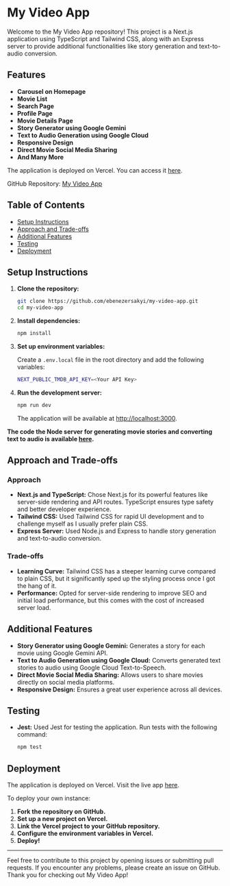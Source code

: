 # My Video App

Welcome to the My Video App repository! This project is a Next.js application using TypeScript and Tailwind CSS, along with an Express server to provide additional functionalities like story generation and text-to-audio conversion.

## Features

- **Carousel on Homepage**
- **Movie List**
- **Search Page**
- **Profile Page**
- **Movie Details Page**
- **Story Generator using Google Gemini**
- **Text to Audio Generation using Google Cloud**
- **Responsive Design**
- **Direct Movie Social Media Sharing**
- **And Many More**

The application is deployed on Vercel. You can access it [here](https://assessment-video.vercel.app/).

GitHub Repository: [My Video App](https://github.com/ebenezersakyi/my-video-app.git)

## Table of Contents

- [Setup Instructions](#setup-instructions)
- [Approach and Trade-offs](#approach-and-trade-offs)
- [Additional Features](#additional-features)
- [Testing](#testing)
- [Deployment](#deployment)

## Setup Instructions

1. **Clone the repository:**

   ```sh
   git clone https://github.com/ebenezersakyi/my-video-app.git
   cd my-video-app
   ```

2. **Install dependencies:**

   ```sh
   npm install
   ```

3. **Set up environment variables:**

   Create a `.env.local` file in the root directory and add the following variables:

   ```sh
   NEXT_PUBLIC_TMDB_API_KEY=<Your API Key>
   ```

4. **Run the development server:**

   ```sh
   npm run dev
   ```

   The application will be available at [http://localhost:3000](http://localhost:3000).

**The code the Node server for generating movie stories and converting text to audio is available [here](https://github.com/ebenezersakyi/video-app-api.git).**

## Approach and Trade-offs

### Approach

- **Next.js and TypeScript:** Chose Next.js for its powerful features like server-side rendering and API routes. TypeScript ensures type safety and better developer experience.
- **Tailwind CSS:** Used Tailwind CSS for rapid UI development and to challenge myself as I usually prefer plain CSS.
- **Express Server:** Used Node.js and Express to handle story generation and text-to-audio conversion.

### Trade-offs

- **Learning Curve:** Tailwind CSS has a steeper learning curve compared to plain CSS, but it significantly sped up the styling process once I got the hang of it.
- **Performance:** Opted for server-side rendering to improve SEO and initial load performance, but this comes with the cost of increased server load.

## Additional Features

- **Story Generator using Google Gemini:** Generates a story for each movie using Google Gemini API.
- **Text to Audio Generation using Google Cloud:** Converts generated text stories to audio using Google Cloud Text-to-Speech.
- **Direct Movie Social Media Sharing:** Allows users to share movies directly on social media platforms.
- **Responsive Design:** Ensures a great user experience across all devices.

## Testing

- **Jest:** Used Jest for testing the application. Run tests with the following command:

  ```sh
  npm test
  ```

## Deployment

The application is deployed on Vercel. Visit the live app [here](https://assessment-video.vercel.app/).

To deploy your own instance:

1. **Fork the repository on GitHub.**
2. **Set up a new project on Vercel.**
3. **Link the Vercel project to your GitHub repository.**
4. **Configure the environment variables in Vercel.**
5. **Deploy!**

---

Feel free to contribute to this project by opening issues or submitting pull requests. If you encounter any problems, please create an issue on GitHub. Thank you for checking out My Video App!
